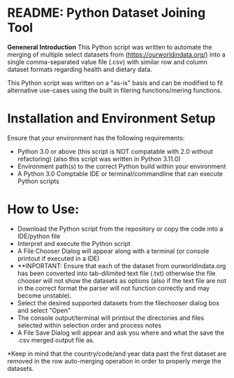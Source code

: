 # README: Python Dataset Joining Tool

**Geneneral Introduction**
This Python script was written to automate the merging of multiple select datasets from 
[(https://ourworldindata.org/)](https://ourworldindata.org/) into a single comma-separated value
file (.csv) with similar row and column dataset formats regarding health and dietary data.

This Python script was written on a "as-is" basis and can be modified to fit alternative use-cases
using the built in filering functions/mering functions.

# Installation and Environment Setup
Ensure that your environment has the following requirements:
* Python 3.0 or above (this script is NOT compatable with 2.0 without refactoring) (also this script was written in Python 3.11.0)
* Environment path(s) to the correct Python build within your environment
* A Python 3.0 Comptable IDE or terminal/commandline that can execute Python scripts

# How to Use:
* Download the Python script from the repository or copy the code into a IDE/python file
* Interpret and execute the Python script
* A File Chooser Dialog will appear along with a terminal (or console printout if executed in a IDE)
* **INPORTANT: Ensure that each of the dataset from ourworldindata.org has been converted into tab-dilimited text file (.txt) otherwise the file chooser 
will not show the datasets as options (also if the text file are not in the correct format the parser will not function correctly and may become unstable). 
* Select the desired supported datasets from the filechooser dialog box and select "Open"
* The console output/terminal will printout the directories and files selected within selection order and process notes
* A File Save Dialog will appear and ask you where and what the save the .csv merged output file as.

*Keep in mind that the country/code/and year data past the first dataset are removed in the row auto-merging operation in order to properly merge the datasets.

